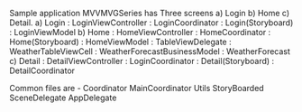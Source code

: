 Sample application MVVMVGSeries has Three screens a) Login b) Home c) Detail.
  a) Login : LoginViewController
         : LoginCoordinator
         : Login(Storyboard)
         : LoginViewModel
b) Home  : HomeViewController
         : HomeCoordinator
         : Home(Storyboard)
         : HomeViewModel
         : TableViewDelegate
         : WeatherTableViewCell
         : WeatherForecastBusinessModel
         : WeatherForecast
c) Detail : DetailViewController
         : LoginCoordinator
         : Detail(Storyboard)
         : DetailCoordinator

Common files are - Coordinator
                   MainCoordinator
                   Utils
                   StoryBoarded
                   SceneDelegate
                   AppDelegate

